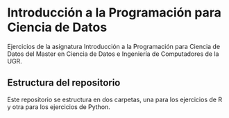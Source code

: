 # Introducción a la Programación para Ciencia de Datos

Ejercicios de la asignatura Introducción a la Programación para Ciencia de Datos del Master en Ciencia de Datos e Ingeniería de Computadores de la UGR.

## Estructura del repositorio

Este repositorio se estructura en dos carpetas, una para los ejercicios de R y otra para los ejercicios de Python.
